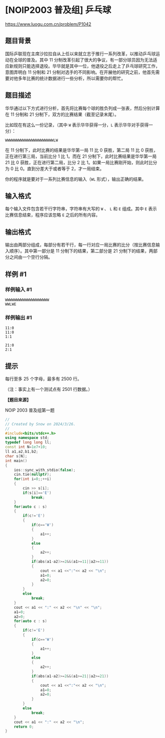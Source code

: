 # [NOIP2003 普及组] 乒乓球

https://www.luogu.com.cn/problem/P1042

## 题目背景

国际乒联现在主席沙拉拉自从上任以来就立志于推行一系列改革，以推动乒乓球运动在全球的普及。其中 $11$ 分制改革引起了很大的争议，有一部分球员因为无法适应新规则只能选择退役。华华就是其中一位，他退役之后走上了乒乓球研究工作，意图弄明白 $11$ 分制和 $21$ 分制对选手的不同影响。在开展他的研究之前，他首先需要对他多年比赛的统计数据进行一些分析，所以需要你的帮忙。

## 题目描述

华华通过以下方式进行分析，首先将比赛每个球的胜负列成一张表，然后分别计算在 $11$ 分制和 $21$ 分制下，双方的比赛结果（截至记录末尾）。

比如现在有这么一份记录，（其中 $\texttt W$ 表示华华获得一分，$\texttt L$ 表示华华对手获得一分）：

$\texttt{WWWWWWWWWWWWWWWWWWWWWWLW}$

在 $11$ 分制下，此时比赛的结果是华华第一局 $11$ 比 $0$ 获胜，第二局 $11$ 比 $0$ 获胜，正在进行第三局，当前比分 $1$ 比 $1$。而在 $21$ 分制下，此时比赛结果是华华第一局 $21$ 比 $0$ 获胜，正在进行第二局，比分 $2$ 比 $1$。如果一局比赛刚开始，则此时比分为 $0$ 比 $0$。直到分差大于或者等于 $2$，才一局结束。

你的程序就是要对于一系列比赛信息的输入（$\texttt{WL}$ 形式），输出正确的结果。

## 输入格式

每个输入文件包含若干行字符串，字符串有大写的 $\texttt W$ 、 $\texttt L$ 和 $\texttt E$ 组成。其中 $\texttt E$ 表示比赛信息结束，程序应该忽略 $\texttt E$ 之后的所有内容。

## 输出格式

输出由两部分组成，每部分有若干行，每一行对应一局比赛的比分（按比赛信息输入顺序）。其中第一部分是 $11$ 分制下的结果，第二部分是 $21$ 分制下的结果，两部分之间由一个空行分隔。

## 样例 #1

### 样例输入 #1

```
WWWWWWWWWWWWWWWWWWWW
WWLWE
```

### 样例输出 #1

```
11:0
11:0
1:1

21:0
2:1
```

## 提示

每行至多 $25$ 个字母，最多有 $2500$ 行。

（注：事实上有一个测试点有 $2501$ 行数据。）

**【题目来源】**

NOIP 2003 普及组第一题

```cpp
//
// Created by Snow on 2024/3/26.
//
#include<bits/stdc++.h>
using namespace std;
typedef long long ll;
const int N=1e7+10;
ll a1,a2,b1,b2;
char s[N];
int main()
{
    ios::sync_with_stdio(false);
    cin.tie(nullptr);
    for(int i=0;;++i)
    {
        cin >> s[i];
        if(s[i]=='E')
            break;
    }
    for(auto c : s)
    {
        if(c!='E')
        {
            if(c=='W')
            {
                a1++;
            }
            else
            {
                a2++;
            }
            if(abs(a1-a2)>=2&&(a1>=11||a2>=11))
            {
                cout << a1 <<":"<< a2 << "\n";
                a1=0;
                a2=0;
            }
        }
        else
            break;
    }
    cout << a1 << ":" << a2 << "\n" << "\n";
    a1=0;
    a2=0;
    for(auto c : s)
    {
        if(c!='E')
        {
            if(c=='W')
            {
                a1++;
            }
            else
            {
                a2++;
            }
            if(abs(a1-a2)>=2&&(a1>=21||a2>=21))
            {
                cout << a1 <<":"<< a2 << "\n";
                a1=0;
                a2=0;
            }
        }
        else
            break;
    }
    cout << a1 << ":" << a2 << "\n";
    return 0;
}
```

